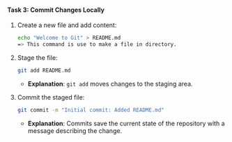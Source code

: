 #### **Task 3: Commit Changes Locally**
1. Create a new file and add content:  
   ```bash
   echo "Welcome to Git" > README.md
   => This command is use to make a file in directory.
   ```
2. Stage the file:  
   ```bash
   git add README.md
   ```
   - **Explanation**: `git add` moves changes to the staging area.

3. Commit the staged file:  
   ```bash
   git commit -m "Initial commit: Added README.md"
   ```
   - **Explanation**: Commits save the current state of the repository with a message describing the change.
